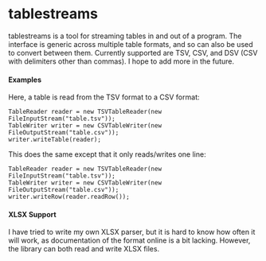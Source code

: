 # tablestreams
tablestreams is a tool for streaming tables in and out of a program. The interface is generic across multiple table formats, and so can also be used to convert between them. Currently supported are TSV, CSV, and DSV (CSV with delimiters other than commas). I hope to add more in the future.

#### Examples
Here, a table is read from the TSV format to a CSV format:

```
TableReader reader = new TSVTableReader(new FileInputStream("table.tsv"));
TableWriter writer = new CSVTableWriter(new FileOutputStream("table.csv"));
writer.writeTable(reader);
```

This does the same except that it only reads/writes one line:

```
TableReader reader = new TSVTableReader(new FileInputStream("table.tsv"));
TableWriter writer = new CSVTableWriter(new FileOutputStream("table.csv"));
writer.writeRow(reader.readRow());
```

#### XLSX Support
I have tried to write my own XLSX parser, but it is hard to know how often it
will work, as documentation of the format online is a bit lacking. However, the
library can both read and write XLSX files.
